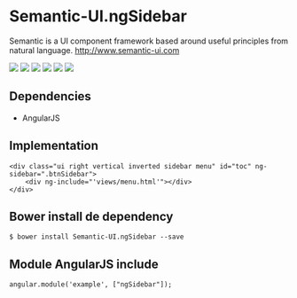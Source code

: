 # Semantic-UI.ngSidebar
Semantic is a UI component framework based around useful principles from natural language. http://www.semantic-ui.com

<p>
  <a href="https://gitter.im/miamarti/Semantic-UI.ngSidebar" target="_blank"><img src="https://img.shields.io/gitter/room/nwjs/nw.js.svg"></a>
  <img src="https://img.shields.io/badge/Semantic-UI.ngSidebar-release-green.svg">
  <img src="https://img.shields.io/badge/version-1.0.0-blue.svg">
  <img src="https://img.shields.io/github/license/mashape/apistatus.svg">
  <a href="https://github.com/miamarti/Semantic-UI.ngSidebar/tarball/master"><img src="https://img.shields.io/github/downloads/atom/atom/latest/total.svg"></a>
  <img src="https://img.shields.io/bower/v/bootstrap.svg">
</p>

## Dependencies
* AngularJS

## Implementation
```
<div class="ui right vertical inverted sidebar menu" id="toc" ng-sidebar=".btnSidebar">
    <div ng-include="'views/menu.html'"></div>
</div>
```

## Bower install de dependency
```
$ bower install Semantic-UI.ngSidebar --save
```

## Module AngularJS include
```
angular.module('example', ["ngSidebar"]);
```
